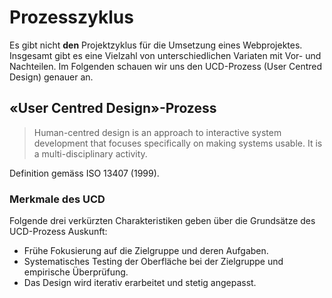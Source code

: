 # Prozesszyklus

Es gibt nicht __den__ Projektzyklus für die Umsetzung eines Webprojektes. Insgesamt gibt es eine Vielzahl von unterschiedlichen Variaten mit Vor- und Nachteilen. Im Folgenden schauen wir uns den UCD-Prozess (User Centred Design) genauer an.

## «User Centred Design»-Prozess

> Human-centred design is an approach to interactive system development that focuses specifically on making systems usable. It is a multi-disciplinary activity.

Definition gemäss ISO 13407 (1999).

### Merkmale des UCD

Folgende drei verkürzten Charakteristiken geben über die Grundsätze des UCD-Prozess Auskunft:

* Frühe Fokusierung auf die Zielgruppe und deren Aufgaben.
* Systematisches Testing der Oberfläche bei der Zielgruppe und empirische Überprüfung.
* Das Design wird iterativ erarbeitet und stetig angepasst.


